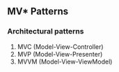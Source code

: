## MV* Patterns

### Architectural patterns
1. MVC (Model-View-Controller)
2. MVP (Model-View-Presenter)
3. MVVM (Model-View-ViewModel)
